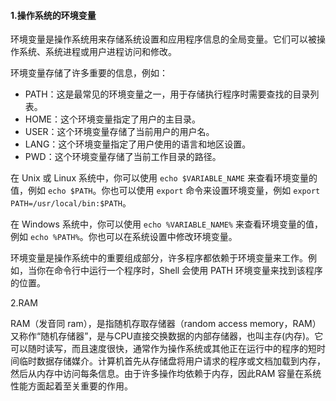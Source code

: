 #### 1.操作系统的环境变量

环境变量是操作系统用来存储系统设置和应用程序信息的全局变量。它们可以被操作系统、系统进程或用户进程访问和修改。

环境变量存储了许多重要的信息，例如：

- PATH：这是最常见的环境变量之一，用于存储执行程序时需要查找的目录列表。
- HOME：这个环境变量指定了用户的主目录。
- USER：这个环境变量存储了当前用户的用户名。
- LANG：这个环境变量指定了用户使用的语言和地区设置。
- PWD：这个环境变量存储了当前工作目录的路径。

在 Unix 或 Linux 系统中，你可以使用 `echo $VARIABLE_NAME` 来查看环境变量的值，例如 `echo $PATH`。你也可以使用 `export` 命令来设置环境变量，例如 `export PATH=/usr/local/bin:$PATH`。

在 Windows 系统中，你可以使用 `echo %VARIABLE_NAME%` 来查看环境变量的值，例如 `echo %PATH%`。你也可以在系统设置中修改环境变量。

环境变量是操作系统中的重要组成部分，许多程序都依赖于环境变量来工作。例如，当你在命令行中运行一个程序时，Shell 会使用 PATH 环境变量来找到该程序的位置。

2.RAM

RAM（发音同 ram），是指随机存取存储器（random access memory，RAM）又称作“随机存储器”，是与CPU直接交换数据的内部存储器，也叫主存(内存)。它可以随时读写，而且速度很快，通常作为操作系统或其他正在运行中的程序的短时间临时数据存储媒介。计算机首先从存储盘将用户请求的程序或文档加载到内存，然后从内存中访问每条信息。由于许多操作均依赖于内存，因此RAM 容量在系统性能方面起着至关重要的作用。

